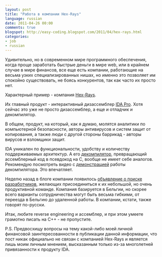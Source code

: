 ```yaml
---
layout: post
title: "Работа в компании Hex-Rays"
language: russian
date: 2011-04-26 00:00
comments: true
blogspot: http://easy-coding.blogspot.com/2011/04/hex-rays.html
categories: 
- job
- russian
---
```

Удивительно, но в современном мире программного обеспечения, когда проще заработать быстрые деньги в мире web, или в крайнем случае в мире финансов, все еще есть компании, работающие на весьма узких специализированных нишах, но именно это позволяет им спокойно существовать, не боясь конкурентов, так как часто их просто нет.

Характерный пример - компания [Hex-Rays][].

[Hex-Rays]: http://www.hexblog.com/

Их главный продукт - интерактивный дизассемблер [IDA Pro][]. Хотя сейчас это уже не просто дизассемблер, а еще и отладчик и декомпилятор.

[IDA Pro]: http://www.hex-rays.com/idapro/

В общем, продукт, на который, как я думаю, молятся аналитики по компьютерной безопасности, авторы антивирусов и систем защит от копирования, а также люди с другой стороны баррикад - авторы вирусов и взломщики защит.

IDA уникален по функциональности, удобству и количеству поддерживаемых архитектур. А его [декомпилятор][], превращающий ассемблерный код в псевдокод на С, вообще не имеет себе аналогов. Рекомендую посмотреть видео с [демонстрацией][демо] работы декомпилятора. Это впечатляет.

[декомпилятор]: http://www.hex-rays.com/decompiler.shtml
[демо]: http://www.ccso.com/files/hexraysdemo.swf

Неделю назад в блоге компании появилось [объявление о поиске разработчиков][], желающих присоединиться к их небольшой, но очень продуктивной команде. Компания базируется в Бельгии, но скорее всего варианты сотрудничества могут быть весьма гибкими, от переезда в Бельгию до удаленной работы. В компании, кстати, также говорят по-русски.

[объявление о поиске разработчиков]: http://www.hexblog.com/?p=290

Итак, любите reverse engineering и ассемблер, и при этом умеете грамотно писать на С++ - не пропустите.

P.S. Предвосхищу вопросы на тему какой-либо моей личной финансовой заинтересованности в публикации данной информации, что пост никак официально не связан с компанией Hex-Rays и является лишь моим личным мнением, высказанным только из-за многолетней привязанности к продукту IDA.
